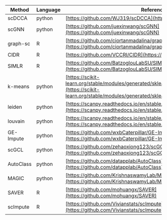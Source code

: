 | Method      | Language | Reference                                      |
|-------------|----------|------------------------------------------------|
| scDCCA      | python   | [https://github.com/WJ319/scDCCA](https://github.com/WJ319/scDCCA) |
| scGNN       | python   | [https://github.com/juexinwang/scGNN](https://github.com/juexinwang/scGNN) |
| graph-sc    | R        | [https://github.com/ciortanmadalina/graph-sc](https://github.com/ciortanmadalina/graph-sc) |
| CIDR        | R        | [https://github.com/VCCRI/CIDR](https://github.com/VCCRI/CIDR) |
| SIMLR       | R        | [https://github.com/BatzoglouLabSU/SIMLR](https://github.com/BatzoglouLabSU/SIMLR) |
| k-means     | python   | [https://scikit-learn.org/stable/modules/generated/sklearn.cluster.KMeans.html](https://scikit-learn.org/stable/modules/generated/sklearn.cluster.KMeans.html) |
| leiden      | python   | [https://scanpy.readthedocs.io/en/stable/generated/scanpy.tl.leiden.html](https://scanpy.readthedocs.io/en/stable/generated/scanpy.tl.leiden.html) |
| louvain     | python   | [https://scanpy.readthedocs.io/en/stable/generated/scanpy.tl.louvain.html](https://scanpy.readthedocs.io/en/stable/generated/scanpy.tl.louvain.html) |
| GE-Impute   | python   | [https://github.com/wxbCaterpillar/GE-Impute](https://github.com/wxbCaterpillar/GE-Impute) |
| scGCL       | python   | [https://github.com/zehaoxiong123/scGCL](https://github.com/zehaoxiong123/scGCL) |
| AutoClass   | python   | [https://github.com/datapplab/AutoClass](https://github.com/datapplab/AutoClass) |
| MAGIC       | python   | [https://github.com/KrishnaswamyLab/MAGIC](https://github.com/KrishnaswamyLab/MAGIC) |
| SAVER       | R        | [https://github.com/mohuangx/SAVER](https://github.com/mohuangx/SAVER) |
| scImpute    | R        | [https://github.com/Vivianstats/scImpute](https://github.com/Vivianstats/scImpute) |

